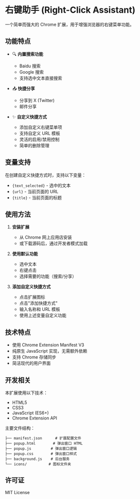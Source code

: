 # 右键助手 (Right-Click Assistant)

一个简单而强大的 Chrome 扩展，用于增强浏览器的右键菜单功能。

## 功能特点

- 🔍 **内置搜索功能**
  - Baidu 搜索
  - Google 搜索
  - 支持选中文本直接搜索

- 📤 **快捷分享**
  - 分享到 X (Twitter)
  - 邮件分享

- ✨ **自定义快捷方式**
  - 添加自定义右键菜单项
  - 支持自定义 URL 模板
  - 灵活的启用/禁用控制
  - 简单的删除管理

## 变量支持

在创建自定义快捷方式时，支持以下变量：

- `{text_selected}` - 选中的文本
- `{url}` - 当前页面的 URL
- `{title}` - 当前页面的标题

## 使用方法

1. **安装扩展**
   - 从 Chrome 网上应用店安装
   - 或下载源码后，通过开发者模式加载

2. **使用默认功能**
   - 选中文本
   - 右键点击
   - 选择需要的功能（搜索/分享）

3. **添加自定义快捷方式**
   - 点击扩展图标
   - 点击"添加快捷方式"
   - 输入名称和 URL 模板
   - 使用上述变量自定义功能

## 技术特点

- 使用 Chrome Extension Manifest V3
- 纯原生 JavaScript 实现，无需额外依赖
- 支持 Chrome 存储同步
- 简洁现代的用户界面

## 开发相关

本扩展使用以下技术：
- HTML5
- CSS3
- JavaScript (ES6+)
- Chrome Extension API

主要文件结构：
```
├── manifest.json      # 扩展配置文件
├── popup.html        # 弹出窗口 HTML
├── popup.js         # 弹出窗口逻辑
├── popup.css        # 弹出窗口样式
├── background.js    # 后台服务
└── icons/          # 图标文件夹
```

## 许可证

MIT License

